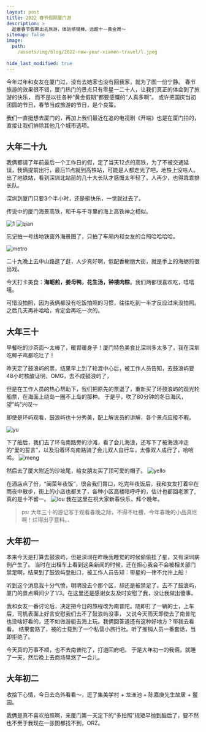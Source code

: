 ```yaml
---
layout: post
title: 2022 春节假期厦门游
description: >
  趁着春节假期出去旅游，体验感很棒，远超十一黄金周～
sitemap: false
image:
  path:
    /assets/img/blog/2022-new-year-xiamen-travel/l.jpeg
  
hide_last_modified: true
---
```


今年过年和女友在厦门过，没有去她家也没有回我家，就为了图一份宁静。
春节旅游的效果很不错，厦门热门的景点只有零星一二十人，让我们真正的体会到了旅游的快乐，
而不是以往各种“黄金假期”都要感慨的“人真多啊”。
或许把国庆当初团圆的节日，春节当成旅游的节日，是个良策。

我们一直挺想去厦门的，再加上我们最近在追的电视剧《开端》也是在厦门拍的，直接让我们排除其他几个城市选项。

## 大年二十九

我俩都请了年前最后一个工作日的假，定了当天12点的高铁，为了不被交通延误，我俩提前出行，最后11点就到高铁站，可能是人都走光了吧，地铁上没啥人。
出了地铁站，看到深圳北站前的几十大长队才感慨太年轻了。人再少，也得乖乖排长队。

深圳到厦门只要3个半小时，还是挺快乐，一觉就过去了。



传说中的厦门海景高铁，和千与千寻里的海上高铁神之相似。

![1](/assets/img/blog/2022-new-year-xiamen-travel/1-line.png)
![qian](/assets/img/blog/2022-new-year-xiamen-travel/qian.jpeg)

忘记拍一号线地铁窗外海景图了，只拍了车厢内和女友的合照哈哈哈哈。

![metro](/assets/img/blog/2022-new-year-xiamen-travel/xiamen-metro.jpeg)


二十九晚上去中山路逛了逛，人少真好啊，低配香榭丽大街，就是手上的海蛎煎很出戏。

今天打卡美食：**海蛎煎，姜母鸭，花生汤，钟楼肉粽**。我们两都很喜欢吃，嘻嘻嘻。

可惜没拍照，因为我俩都没有吃饭拍照的习惯，往往吃到一半才反应过来没拍照。
之后几天再补哈哈，肯定会再吃一次的。

## 大年三十
早餐吃的沙茶面～太棒了，暖胃暖身子！厦门特色美食比深圳多太多了，我在深圳吃椰子鸡都吃吐了！

昨天定了鼓浪屿的票，结果早上到了轮渡中心后，被工作人员告知，去鼓浪屿要48小时核酸证明，OMG，去不成鼓浪屿了，

但是在工作人员的热心帮助下，我们把原先的票退了，重新买了环鼓浪屿的观光轮船票，在海面上绕岛一圈不上岛的那种。
于是乎，吹了80分钟的冬日海风，望”屿“兴叹～


即使是环屿观看，鼓浪屿也十分秀美，配上解说员的讲解，各个景点应接不暇。

![yu](/assets/img/blog/2022-new-year-xiamen-travel/lang.jpeg)

下了船后，我们去了环岛南路旁的沙滩，看了会儿海浪，还写下了被海浪冲走的“爱的誓言”，以及沿着环岛南路骑了会儿双人自行车，太像双人成行了，哈哈哈。
![meng](/assets/img/blog/2022-new-year-xiamen-travel/yum.jpeg)


然后去了厦大附近的沙坡尾，给女朋友买了顶可爱的帽子。
![yello](/assets/img/blog/2022-new-year-xiamen-travel/yello.jpeg)

在酒店点了份，“闽菜年夜饭”，很合我们胃口，吃完年夜饭后，我和女友打着伞在雨夜中散步，街上的小店也都关了，各种小区高楼暗呼呼的，估计也都回老家了, 
真的是十不留一。
![lou](/assets/img/blog/2022-new-year-xiamen-travel/l.jpeg)
我在这里在祝大家新春快乐，拜个晚年。

> ps: 大年三十的游记写于观看春晚之际，不得不吐槽，今年春晚的小品真烂啊！烂得出乎意料。、

## 大年初一
本来今天是打算去鼓浪屿，但是深圳在昨晚我睡觉的时候偷偷挂了星，又有深圳病例产生了。
当时在出租车上看到这条新闻的时候，还在担心我会不会被相关部门禁足啊，结果到了鼓浪屿登船口，被工作人员告知：带星的一律不允许上船！

听到这个消息我十分气愤，明明没去个那个区，却还是被禁足了。去不了鼓浪屿，厦门的景点瞬间少了1/3。在这里还是感谢女友及时安慰了我，没让我做出傻事。

我和女友一番讨论后，决定把今日的旅程改为南普陀。随即打了一辆的士，上车后，司机表面上好言安慰我们去不了鼓浪屿没事，
又说今天雨天即使去了南普陀也没啥好看的，还不如做游艇去海上玩。我俩回答道还有这种好地方？带我去看看。
结果套路了，被的士载到了一个私营小旅行社。听了推销人员一番套话，当即拒绝了。

今天真的万事不顺，也不去南普陀了，打道回府吧。
于是大年初一的我俩，就睡了一天，然后晚上去商场晃悠了一会儿。

## 大年初二
收拾下心情，今日去岛外看看～，逛了集美学村 + 龙洲池 + 陈嘉庚先生故居 + 鳌园。

我俩是真不喜欢拍照啊，来厦门第一天定下的“多拍照”规矩早抛到脑后了，要不然也不至于我现在一张图都找不到，ORZ。